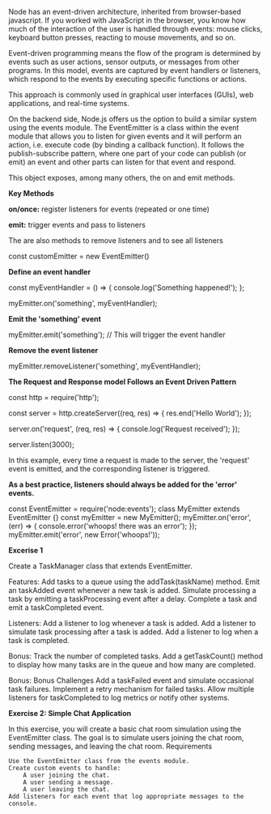 Node has an event-driven architecture, inherited from browser-based javascript. If you worked with JavaScript in the browser, you know how much of the interaction of the user is handled through events: mouse clicks, keyboard button presses, reacting to mouse movements, and so on.

Event-driven programming means the flow of the program is determined by events such as user actions, sensor outputs, or messages from other programs.  In this model, events are captured by event handlers or listeners, which respond to the events by executing specific functions or actions. 

This approach is commonly used in graphical user interfaces (GUIs), web applications, and real-time systems.

On the backend side, Node.js offers us the option to build a similar system using the events module.
The EventEmitter is a class within the event module that allows you to listen for given events and it will perform an action, i.e. execute code (by binding a callback function). It follows the publish-subscribe pattern, where one part of your code can publish (or emit) an event and other parts can listen for that event and respond.

This object exposes, among many others, the on and emit methods.


**Key Methods**

**on/once:** register listeners for events (repeated or one time)

**emit:** trigger events and pass to listeners

The are also methods to remove listeners and to see all listeners





const customEmitter = new EventEmitter()

 **Define an event handler**

 const myEventHandler = () => {
 console.log('Something happened!');
};

myEmitter.on('something', myEventHandler);

**Emit the 'something' event**

myEmitter.emit('something'); // This will trigger the event handler

**Remove the event listener**

myEmitter.removeListener('something', myEventHandler);



**The Request and Response model Follows an Event Driven Pattern**


const http = require('http');

const server = http.createServer((req, res) => {
  res.end('Hello World');
});

server.on('request', (req, res) => {
  console.log('Request received');
});

server.listen(3000);

In this example, every time a request is made to the server, the 'request' event is emitted, and the corresponding listener is triggered.



**As a best practice, listeners should always be added for the 'error' events.**

const EventEmitter = require('node:events');
class MyEmitter extends EventEmitter {}
const myEmitter = new MyEmitter();
myEmitter.on('error', (err) => {
  console.error('whoops! there was an error');
});
myEmitter.emit('error', new Error('whoops!'));

**Excerise 1**


Create a TaskManager class that extends EventEmitter.

Features:
Add tasks to a queue using the addTask(taskName) method.
Emit an taskAdded event whenever a new task is added.
Simulate processing a task by emitting a taskProcessing event after a delay.
Complete a task and emit a taskCompleted event.

Listeners:
Add a listener to log whenever a task is added.
Add a listener to simulate task processing after a task is added.
Add a listener to log when a task is completed.

Bonus:
Track the number of completed tasks.
Add a getTaskCount() method to display how many tasks are in the queue and how many are completed.

Bonus:
Bonus Challenges
Add a taskFailed event and simulate occasional task failures.
Implement a retry mechanism for failed tasks.
Allow multiple listeners for taskCompleted to log metrics or notify other systems.

**Exercise 2: Simple Chat Application**

In this exercise, you will create a basic chat room simulation using the EventEmitter class. The goal is to simulate users joining the chat room, sending messages, and leaving the chat room.
Requirements

    Use the EventEmitter class from the events module.
    Create custom events to handle:
        A user joining the chat.
        A user sending a message.
        A user leaving the chat.
    Add listeners for each event that log appropriate messages to the console.


